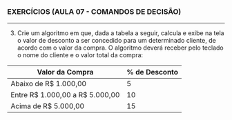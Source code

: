 ### EXERCÍCIOS (AULA 07 - COMANDOS DE DECISÃO)
<hr>

3. Crie um algoritmo em que, dada a tabela a seguir, calcula e exibe na tela o valor de desconto a ser concedido para um determinado cliente, de acordo com o valor da compra. O algoritmo deverá receber pelo teclado o nome do cliente e o valor total da compra:


| Valor da Compra                 | % de Desconto | 
|---------------------------------|---------------|
|Abaixo de R$ 1.000,00            |5              |
|Entre R$ 1.000,00 a R$ 5.000,00  |10             |
|Acima de R$ 5.000,00             |15             |